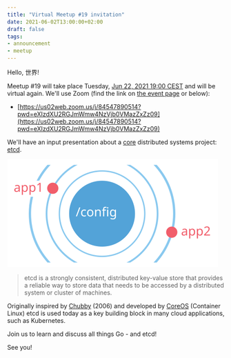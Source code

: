```yaml
---
title: "Virtual Meetup #19 invitation"
date: 2021-06-02T13:00:00+02:00
draft: false
tags:
- announcement
- meetup
---
```


Hello, 世界!

Meetup #19 will take place Tuesday, [Jun 22,
2021 19:00 CEST](https://www.meetup.com/Leipzig-Golang/events/275871279) and will be
virtual again. We'll use Zoom (find the link on [the event
page](https://www.meetup.com/Leipzig-Golang/events/275871268/) or below):

* [https://us02web.zoom.us/j/84547890514?pwd=eXIzdXU2RGJmWmw4NzVjb0VMazZxZz09](https://us02web.zoom.us/j/84547890514?pwd=eXIzdXU2RGJmWmw4NzVjb0VMazZxZz09)

We'll have an input presentation about a
[core](https://www.mgasch.com/2021/01/listwatch-part-1/) distributed systems
project: [etcd](https://etcd.io/).

![](/images/watch.svg)

> etcd is a strongly consistent, distributed key-value store that provides a
reliable way to store data that needs to be accessed by a distributed system or
cluster of machines.

Originally inspired by
[Chubby](https://static.googleusercontent.com/media/research.google.com/en//archive/chubby-osdi06.pdf)
(2006) and developed by
[CoreOS](http://web.archive.org/web/20130805052834/http://coreos.com/)
(Container Linux) etcd is used today as a key building block in many cloud
applications, such as Kubernetes.

Join us to learn and discuss all things Go - and etcd!

See you!

